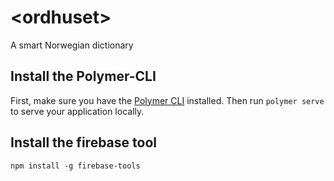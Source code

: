 # \<ordhuset\>

A smart Norwegian dictionary

## Install the Polymer-CLI

First, make sure you have the [Polymer CLI](https://www.npmjs.com/package/polymer-cli) installed. Then run `polymer serve` to serve your application locally.

## Install the firebase tool

```
npm install -g firebase-tools
```